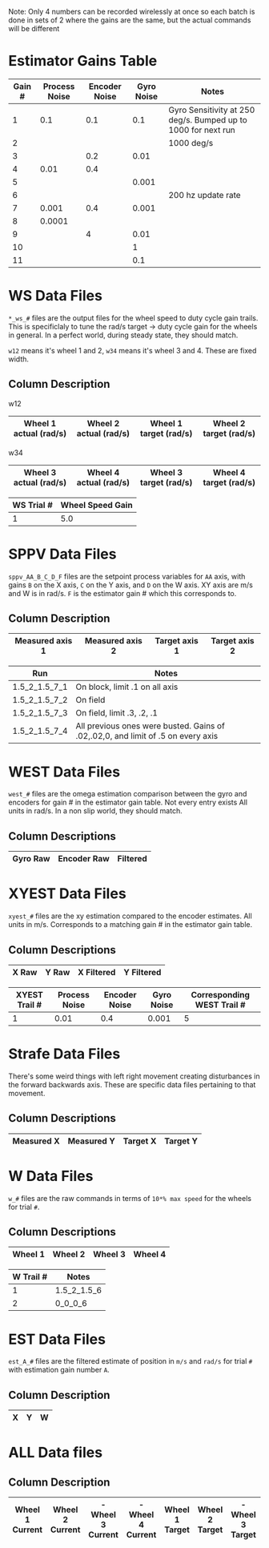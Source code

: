 Note: Only 4 numbers can be recorded wirelessly at once so each batch is done in sets of 2
where the gains are the same, but the actual commands will be different

# Estimator Gains Table

| Gain # | Process Noise | Encoder Noise | Gyro Noise | Notes |
| ------ | ------------- | ------------- | ---------- | ----- |
| 1      | 0.1           | 0.1           | 0.1        | Gyro Sensitivity at 250 deg/s. Bumped up to 1000 for next run |
| 2      |               |               |            | 1000 deg/s |
| 3      |               | 0.2           | 0.01       |       |
| 4      | 0.01          | 0.4           |            |       |
| 5      |               |               | 0.001      |       |
| 6      |               |               |            | 200 hz update rate |
| 7      | 0.001         | 0.4           | 0.001      |       |
| 8      | 0.0001        |               |            |       |
| 9      |               | 4             | 0.01       |       |
| 10     |               |               | 1          |       |
| 11     |               |               | 0.1        |       |

# WS Data Files

`*_ws_#` files are the output files for the wheel speed to duty cycle gain trails. This is specificlaly to tune the rad/s target -> duty cycle gain for the wheels in general. In a perfect world, during steady state, they should match.


`w12` means it's wheel 1 and 2, `w34` means it's wheel 3 and 4. These are fixed width.

## Column Description

w12

| Wheel 1 actual (rad/s) | Wheel 2 actual (rad/s) | Wheel 1 target (rad/s) | Wheel 2 target (rad/s) |
| ---------------------- | ---------------------- | ---------------------- | ---------------------- |

w34

| Wheel 3 actual (rad/s) | Wheel 4 actual (rad/s) | Wheel 3 target (rad/s) | Wheel 4 target (rad/s) |
| ---------------------- | ---------------------- | ---------------------- | ---------------------- |

| WS Trial # | Wheel Speed Gain |
| ---------- | ---------------- |
| 1          |              5.0 |

# SPPV Data Files

`sppv_AA_B_C_D_F` files are the setpoint process variables for `AA` axis, with gains `B` on the X axis, `C` on the Y axis, and `D` on the W axis. XY axis are m/s and W is in rad/s. `F` is the estimator gain # which this corresponds to.

## Column Description

| Measured axis 1 | Measured axis 2 | Target axis 1 | Target axis 2 |
| --------------- | --------------- | ------------- | ------------- |


| Run | Notes |
| --- | ----- |
| 1.5_2_1.5_7_1 | On block, limit .1 on all axis |
| 1.5_2_1.5_7_2 | On field |
| 1.5_2_1.5_7_3 | On field, limit .3, .2, .1 |
| 1.5_2_1.5_7_4 | All previous ones were busted. Gains of .02,.02,0, and limit of .5 on every axis |

# WEST Data Files

`west_#` files are the omega estimation comparison between the gyro and encoders for gain # in the estimator gain table. Not every entry exists All units in rad/s. In a non slip world, they should match.

## Column Descriptions
| Gyro Raw | Encoder Raw | Filtered |
| -------- | ----------- | -------- |

# XYEST Data Files

`xyest_#` files are the xy estimation compared to the encoder estimates. All units in m/s. Corresponds to a matching gain # in the estimator gain table.

## Column Descriptions
| X Raw | Y Raw | X Filtered | Y Filtered |
| ----- | ----- | ---------- | ---------- |

| XYEST Trail # | Process Noise | Encoder Noise | Gyro Noise | Corresponding WEST Trail # |
| ------------- | ------------- | ------------- | ---------- | -------------------------- |
| 1             | 0.01          | 0.4           | 0.001      | 5                          |

# Strafe Data Files

There's some weird things with left right movement creating disturbances in the forward backwards axis. These are specific data files pertaining to that movement.

## Column Descriptions

| Measured X | Measured Y | Target X | Target Y |
| ---------- | ---------- | -------- | -------- |

# W Data Files

`w_#` files are the raw commands in terms of `10*% max speed` for the wheels for trial `#`.

## Column Descriptions
| Wheel 1 | Wheel 2 | Wheel 3 | Wheel 4 |
| ------- | ------- | ------- | ------- |

| W Trail # | Notes |
| --------- | ----- |
| 1         | 1.5_2_1.5_6 |
| 2         | 0_0_0_6 |

# EST Data Files

`est_A_#` files are the filtered estimate of position in `m/s` and `rad/s` for trial `#` with estimation gain number `A`.

## Column Description
| X | Y | W |
| - | - | - |

# ALL Data files

## Column Description
| Wheel 1 Current | Wheel 2 Current | -Wheel 3 Current | -Wheel 4 Current | Wheel 1 Target | Wheel 2 Target | -Wheel 3 Target | -Wheel 4 Target | Body X vel current | Body Y vel current | Body W vel current | Body X vel target | Body Y vel target | Body W vel target |
| --------------- | --------------- | ---------------- | ---------------- | -------------- | -------------- | --------------- | --------------- |  -------------- | -------------- | -------------- | -------------- | -------------- | -------------- |
